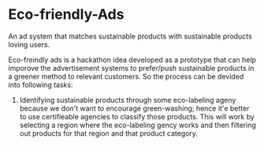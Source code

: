 # Eco-friendly-Ads
An ad system that matches sustainable products with sustainable products loving users.

Eco-freindly ads is a hackathon idea developed as a prototype that can help imporove the advertisement systems to prefer/push sustainable products in a greener method to relevant customers.
So the process can be devided into following tasks:
1. Identifying sustainable products through some eco-labeling ageny because we don't want to encourage green-washing; hence it'e better to use certifieable agencies to classify those products. This will work by selecting a region where the eco-labeling gency works and then filtering out products for that region and that product category.

